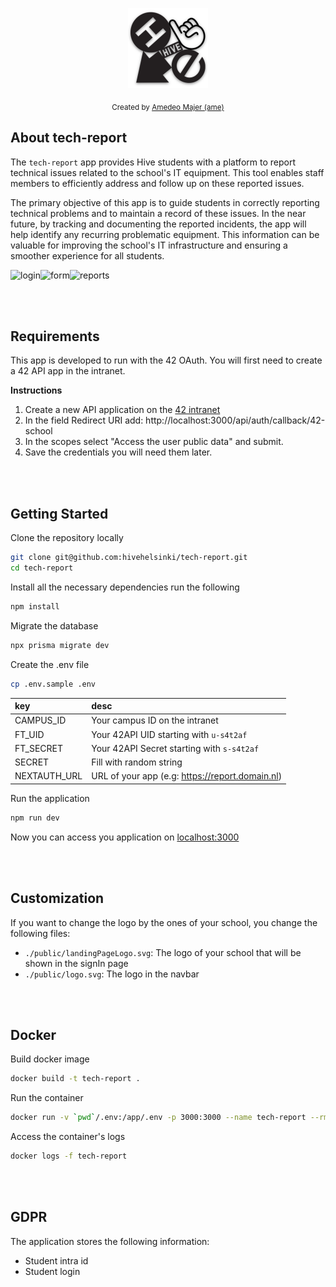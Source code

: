 <p align="center">
    <a href="https://www.hive.fi/" target="_blank">
        <img src="https://github.com/hivehelsinki/.github/blob/main/assets/logo.png?raw=true" width="128" alt="Hive logo" />
    </a>
</p>

<p align="center">
  <sub>Created by <a href="https://github.com/amedeomajer">Amedeo Majer (ame)</a></sub>
</p>

## About tech-report

The `tech-report` app provides Hive students with a platform to report technical issues related to the school's IT equipment. This tool enables staff members to efficiently address and follow up on these reported issues.

The primary objective of this app is to guide students in correctly reporting technical problems and to maintain a record of these issues. In the near future, by tracking and documenting the reported incidents, the app will help identify any recurring problematic equipment. This information can be valuable for improving the school's IT infrastructure and ensuring a smoother experience for all students.

<div style="display: flex; flex-direction: row; flex-wrap: nowrap">
  <img src='https://github.com/hivehelsinki/tech-report/blob/main/.github/docs/screen00.png' alt='login' />
  <img src='https://github.com/hivehelsinki/tech-report/blob/main/.github/docs/screen01.png' alt='form' />
  <img src='https://github.com/hivehelsinki/tech-report/blob/main/.github/docs/screen02.png' alt='reports' />
</div>

<br/><br/>

## Requirements

This app is developed to run with the 42 OAuth.
You will first need to create a 42 API app in the intranet.

**Instructions**

1. Create a new API application on the [42 intranet](https://profile.intra.42.fr/oauth/applications/new)
2. In the field Redirect URI add: http://localhost:3000/api/auth/callback/42-school
3. In the scopes select "Access the user public data" and submit.
4. Save the credentials you will need them later.

<br/><br/>

## Getting Started

Clone the repository locally

```sh
git clone git@github.com:hivehelsinki/tech-report.git
cd tech-report
```

Install all the necessary dependencies run the following

```sh
npm install
```

Migrate the database

```sh
npx prisma migrate dev
```

Create the .env file

```sh
cp .env.sample .env
```

| key          | desc                                            |
| :----------- | :---------------------------------------------- |
| CAMPUS_ID    | Your campus ID on the intranet                  |
| FT_UID       | Your 42API UID starting with `u-s4t2af`         |
| FT_SECRET    | Your 42API Secret starting with `s-s4t2af`      |
| SECRET       | Fill with random string                         |
| NEXTAUTH_URL | URL of your app (e.g: https://report.domain.nl) |

Run the application

```sh
npm run dev
```

Now you can access you application on [localhost:3000](http://localhost:3000)

<br/><br/>

## Customization

If you want to change the logo by the ones of your school, you change the following files:

- `./public/landingPageLogo.svg`: The logo of your school that will be shown in the signIn page
- `./public/logo.svg`: The logo in the navbar

<br /><br />

## Docker

Build docker image

```sh
docker build -t tech-report .
```

Run the container

```sh
docker run -v `pwd`/.env:/app/.env -p 3000:3000 --name tech-report --rm tech-report
```

Access the container's logs

```sh
docker logs -f tech-report
```

<br/><br/>

## GDPR

The application stores the following information:

- Student intra id
- Student login
